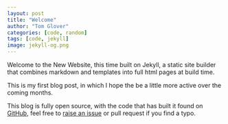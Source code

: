 ```yaml
---
layout: post
title: "Welcome"
author: "Tom Glover"
categories: [code, random]
tags: [code, jekyll]
image: jekyll-og.png
---
```


Welcome to the New Website, this time built on Jekyll, a static site builder that combines markdown and templates into full html pages at build time.

This is my first blog post, in which I hope the be a little more active over the coming months.

This blog is fully open source, with the code that has built it found on [GitHub](https://github.com/tomglover24/tjg.me.uk), feel free to [raise an issue](https://github.com/tomglover24/tjg.me.uk/issues/new) or pull request if you find a typo.
